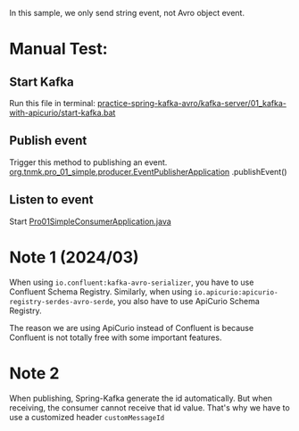 In this sample, we only send string event, not Avro object event.

# Manual Test:

## Start Kafka

Run this file in terminal:
[practice-spring-kafka-avro/kafka-server/01_kafka-with-apicurio/start-kafka.bat](../kafka-server/01_kafka-with-apicurio/start-kafka.bat)

## Publish event

Trigger this method to publishing an event.
[org.tnmk.pro_01_simple.producer.EventPublisherApplication](.\simple-producer\src\test\java\org\tnmk\pro_01_simple\producer\EventPublisherApplication.java)
.publishEvent()

## Listen to event

Start [Pro01SimpleConsumerApplication.java](\simple-consumer\src\main\java\org\tnmk\pro_01_simple\consumer\Pro01SimpleConsumerApplication.java)

# Note 1 (2024/03)

When using `io.confluent:kafka-avro-serializer`, you have to use Confluent Schema Registry.
Similarly, when using `io.apicurio:apicurio-registry-serdes-avro-serde`, you also have to use ApiCurio Schema Registry.

The reason we are using ApiCurio instead of Confluent is because Confluent is not totally free with some important
features.

# Note 2

When publishing, Spring-Kafka generate the id automatically.
But when receiving, the consumer cannot receive that id value. That's why we have to use a customized
header `customMessageId`



